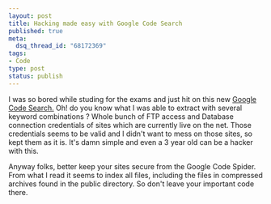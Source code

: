 ```yaml
--- 
layout: post
title: Hacking made easy with Google Code Search
published: true
meta: 
  dsq_thread_id: "68172369"
tags: 
- Code
type: post
status: publish
---
```

I was so bored while studing for the exams and just hit on this new <a href="http://google.com/codesearch">Google Code Search.</a> Oh! do you know what I was able to extract with several keyword combinations ? Whole bunch of FTP access and Database connection credentials of sites which are currently live on the net. Those credentials seems to be valid and I didn't want to mess on those sites, so kept them as it is. It's damn simple and even a 3 year old can be a hacker with this.

Anyway folks, better keep your sites secure from the Google Code Spider. From what I read it seems to index all files, including the files in compressed archives found in the public directory. So don't leave your important code there.
